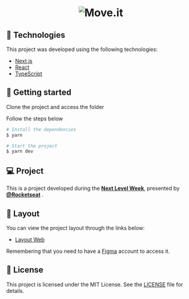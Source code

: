 <h1 align="center">
    <img alt="Move.it" title="Move.it" src="https://user-images.githubusercontent.com/24833535/109726628-ccb7bd00-7b91-11eb-94d9-658fece76aeb.png" />
</h1>


## 🧪 Technologies

This project was developed using the following technologies:

- [Next.js](https://nextjs.org/)
- [React](https://reactjs.org)
- [TypeScript](https://www.typescriptlang.org/)


## 🚀 Getting started

Clone the project and access the folder


Follow the steps below
```bash
# Install the dependencies
$ yarn

# Start the project
$ yarn dev
```

## 💻 Project


This is a project developed during the **[Next Level Week](https://nextlevelweek.com/)**, presented by **[@Rocketseat](https://github.com/Rocketseat)** .

## 🔖 Layout

You can view the project layout through the links below:

- [Layout Web](https://www.figma.com/file/ge20pu3ofMOKoliUyKx1Nl/Move.it-1.0) 

Remembering that you need to have a [Figma](http://figma.com/) account to access it.

## 📝 License

This project is licensed under the MIT License. See the [LICENSE](LICENSE.md) file for details.
